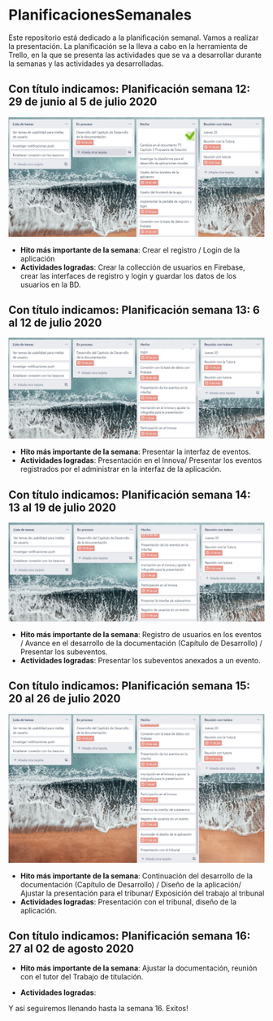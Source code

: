 # PlanificacionesSemanales
Este repositorio está dedicado a la planificación semanal. Vamos a realizar la presentación.
La planificación se la lleva a cabo en la herramienta de Trello, en la que se presenta las actividades que se va a desarrollar durante la semanas y las actividades ya desarrolladas.

## Con título indicamos: Planificación semana 12: 29 de junio al 5 de julio 2020
![](https://github.com/Practicum42-MP-20201/actividad6-ketorres10/blob/master/Semana-12.JPG)
* **Hito más importante de la semana**:  Crear el registro / Login de la aplicación
* **Actividades logradas**:  Crear la collección de usuarios en  Firebase, crear las interfaces de registro y login y guardar los datos de los usuarios en la BD.

## Con título indicamos: Planificación semana 13: 6 al 12 de julio 2020
![](https://github.com/Practicum42-MP-20201/actividad6-ketorres10/blob/master/Semana-13.JPG)
* **Hito más importante de la semana**: Presentar la interfaz de eventos.
* **Actividades logradas**: Presentación en el Innova/ Presentar los eventos registrados por el administrar en la interfaz de la aplicación.

## Con título indicamos: Planificación semana 14: 13 al 19 de julio 2020
![](https://github.com/Practicum42-MP-20201/actividad6-ketorres10/blob/master/Semana-14.JPG)
* **Hito más importante de la semana**: Registro de usuarios en los eventos / Avance en el desarrollo de la documentación (Capítulo de Desarrollo) / Presentar los subeventos.
* **Actividades logradas**: Presentar los subeventos anexados a un evento.

## Con título indicamos: Planificación semana 15: 20 al 26 de julio 2020
![](https://github.com/Practicum42-MP-20201/actividad6-ketorres10/blob/master/Semana-15.JPG)
* **Hito más importante de la semana**: Continuación del desarrollo de la documentación (Capítulo de Desarrollo) / Diseño de la aplicación/ Ajustar la presentación para el tribunar/ Exposición del trabajo al tribunal
* **Actividades logradas**: Presentación con el tribunal, diseño de la aplicación.

## Con título indicamos: Planificación semana 16: 27 al 02 de agosto 2020
* **Hito más importante de la semana**: Ajustar la documentación, reunión con el tutor del Trabajo de titulación.

* **Actividades logradas**: 

Y así seguiremos llenando hasta la semana 16.
Exitos! 
